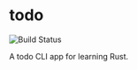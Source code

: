 # todo

![[Build Status](https://travis-ci.com/knowler/todo)](https://travis-ci.com/knowler/todo.svg?branch=master)

A todo CLI app for learning Rust.
